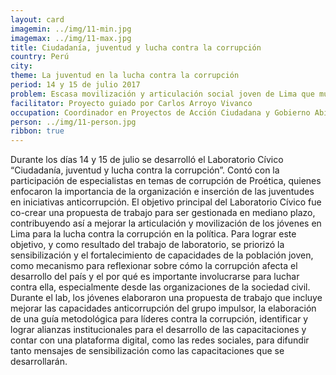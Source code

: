 ```yaml
---
layout: card
imagemin: ../img/11-min.jpg
imagemax: ../img/11-max.jpg
title: Ciudadanía, juventud y lucha contra la corrupción
country: Perú
city:
theme: La juventud en la lucha contra la corrupción
period: 14 y 15 de julio 2017
problem: Escasa movilización y articulación social joven de Lima que muestre acciones de rechazo a la corrupción en la política
facilitator: Proyecto guiado por Carlos Arroyo Vivanco
occupation: Coordinador en Proyectos de Acción Ciudadana y Gobierno Abierto - Proética
person: ../img/11-person.jpg
ribbon: true
---
```


Durante los días 14 y 15 de julio se desarrolló el Laboratorio Cívico “Ciudadanía, juventud y lucha contra la corrupción”. Contó con la participación de especialistas en temas de corrupción de Proética, quienes enfocaron la importancia de la organización e inserción de las juventudes en iniciativas anticorrupción. El objetivo principal del Laboratorio Cívico fue co-crear una propuesta de trabajo para ser gestionada en mediano plazo, contribuyendo así a mejorar la articulación y movilización de los jóvenes en Lima para la lucha contra la corrupción en la política.    Para lograr este objetivo, y como resultado del trabajo de laboratorio, se priorizó la sensibilización y el fortalecimiento de capacidades de la población joven, como mecanismo para reflexionar sobre cómo la corrupción afecta el desarrollo del país y el por qué es importante involucrarse para luchar contra ella, especialmente desde las organizaciones de la sociedad civil. Durante el lab, los jóvenes elaboraron una propuesta de trabajo que incluye mejorar las capacidades anticorrupción del grupo impulsor, la elaboración de una guía metodológica para líderes contra la corrupción, identificar y lograr alianzas institucionales para el desarrollo de las capacitaciones y contar con una plataforma digital, como las redes sociales, para difundir tanto mensajes de sensibilización como las capacitaciones que se desarrollarán.
